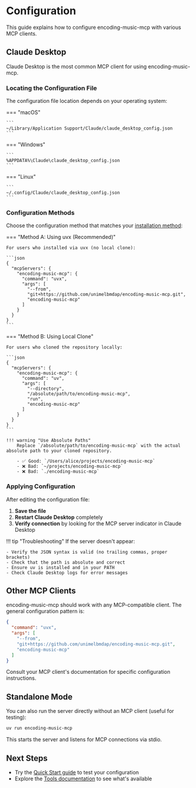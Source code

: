# Configuration

This guide explains how to configure encoding-music-mcp with various MCP clients.

## Claude Desktop

Claude Desktop is the most common MCP client for using encoding-music-mcp.

### Locating the Configuration File

The configuration file location depends on your operating system:

=== "macOS"

    ```
    ~/Library/Application Support/Claude/claude_desktop_config.json
    ```

=== "Windows"

    ```
    %APPDATA%\Claude\claude_desktop_config.json
    ```

=== "Linux"

    ```
    ~/.config/Claude/claude_desktop_config.json
    ```

### Configuration Methods

Choose the configuration method that matches your [installation method](installation.md):

=== "Method A: Using uvx (Recommended)"

    For users who installed via uvx (no local clone):

    ```json
    {
      "mcpServers": {
        "encoding-music-mcp": {
          "command": "uvx",
          "args": [
            "--from",
            "git+https://github.com/unimelbmdap/encoding-music-mcp.git",
            "encoding-music-mcp"
          ]
        }
      }
    }
    ```

=== "Method B: Using Local Clone"

    For users who cloned the repository locally:

    ```json
    {
      "mcpServers": {
        "encoding-music-mcp": {
          "command": "uv",
          "args": [
            "--directory",
            "/absolute/path/to/encoding-music-mcp",
            "run",
            "encoding-music-mcp"
          ]
        }
      }
    }
    ```

    !!! warning "Use Absolute Paths"
        Replace `/absolute/path/to/encoding-music-mcp` with the actual absolute path to your cloned repository.

        - ✅ Good: `/Users/alice/projects/encoding-music-mcp`
        - ❌ Bad: `~/projects/encoding-music-mcp`
        - ❌ Bad: `./encoding-music-mcp`

### Applying Configuration

After editing the configuration file:

1. **Save the file**
2. **Restart Claude Desktop** completely
3. **Verify connection** by looking for the MCP server indicator in Claude Desktop

!!! tip "Troubleshooting"
    If the server doesn't appear:

    - Verify the JSON syntax is valid (no trailing commas, proper brackets)
    - Check that the path is absolute and correct
    - Ensure uv is installed and in your PATH
    - Check Claude Desktop logs for error messages

## Other MCP Clients

encoding-music-mcp should work with any MCP-compatible client. The general configuration pattern is:

```json
{
  "command": "uvx",
  "args": [
    "--from",
    "git+https://github.com/unimelbmdap/encoding-music-mcp.git",
    "encoding-music-mcp"
  ]
}
```

Consult your MCP client's documentation for specific configuration instructions.

## Standalone Mode

You can also run the server directly without an MCP client (useful for testing):

```bash
uv run encoding-music-mcp
```

This starts the server and listens for MCP connections via stdio.

## Next Steps

- Try the [Quick Start guide](quick-start.md) to test your configuration
- Explore the [Tools documentation](../tools/index.md) to see what's available
